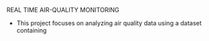 REAL TIME AIR-QUALITY MONITORING
- This project focuses on analyzing air quality data using a dataset containing